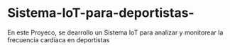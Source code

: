 # Sistema-IoT-para-deportistas-
En este Proyeco, se dearrollo un Sistema IoT para analizar y monitorear la frecuencia cardíaca en deportistas 
